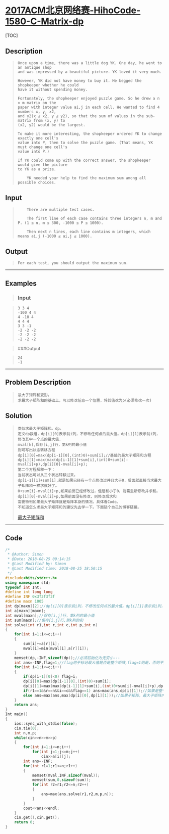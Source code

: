 #  [2017ACM北京网络赛-HihoCode-1580-C-Matrix-dp](https://vjudge.net/contest/249612#problem/C)

[TOC]



## Description 

> ```
> Once upon a time, there was a little dog YK. One day, he went to an antique shop 
> and was impressed by a beautiful picture. YK loved it very much.
> 
> However, YK did not have money to buy it. He begged the shopkeeper whether he could 
> have it without spending money.
> 
> Fortunately, the shopkeeper enjoyed puzzle game. So he drew a n × m matrix on the
> paper with integer value ai,j in each cell. He wanted to find 4 numbers x, y, x2,
> and y2(x ≤ x2, y ≤ y2), so that the sum of values in the sub-matrix from (x, y) to 
> (x2, y2) would be the largest.
> 
> To make it more interesting, the shopkeeper ordered YK to change exactly one cell's 
> value into P, then to solve the puzzle game. (That means, YK must change one cell's
> value into P.)
> 
> If YK could come up with the correct answer, the shopkeeper would give the picture
> to YK as a prize.
> 
>     YK needed your help to find the maximum sum among all possible choices.
> 
> ```

## Input

> ```
>     There are multiple test cases.
> 
>     The first line of each case contains three integers n, m and P. (1 ≤ n, m ≤ 300, -1000 ≤ P ≤ 1000).
> 
>     Then next n lines, each line contains m integers, which means ai,j (-1000 ≤ ai,j ≤ 1000).
> 
> ```

## Output

> ```
> For each test, you should output the maximum sum.
> ```

------



## Examples 

> ### Input

> ```
> 3 3 4
> -100 4 4
> 4 -10 4
> 4 4 4
> 3 3 -1
> -2 -2 -2
> -2 -2 -2
> -2 -2 -2
> ```

> ###Output

> ```
> 24
> -1
> ```

------



## Problem Description

> ```
> 最大子矩阵和变形。
> 求最大子矩阵和的基础上，可以修改任意一个位置，将其值改为p(必须修改一次)
> ```

## Solution

> ```
> 类似求最大子矩阵和。dp。
> 定义dp数组，dp[i][0]表示前i列，不修改任何点的最大值。dp[i][1]表示前i列，修改其中一个点的最大值.
> mval[k],保存[i,j]行，第k列的最小值
> 则可写出状态转移方程
> dp[i][0]=max(dp[i-1][0],(int)0)+sum[i];//基础的最大子矩阵和方程
> dp[i][1]=max(max(dp[i-1][1]+sum[i],(int)0+sum[i]-mval[i]+p),dp[i][0]-mval[i]+p);
> 第二个方程解释一下：
> 当前状态可以从三个状态转移过来。
> dp[i-1][1]+sum[i],就是如果已经有一个点修改过并且大于0，后面就直接当求最大子矩阵和一样求就好了。
> 0+sum[i]-mval[i]+p,如果前面已经修改过，但是和小于0，则需重新修改并求和。
> dp[i][0]-mval[i]+p,如果前面没有修改，则修改后求和
> 需要特判如果最大子矩阵就是矩阵本身的情况。具体看Code。
> 不知道怎么求最大子矩阵和的建议先去学一下。下面贴个自己的博客链接。
> ```
>
> [最大子矩阵和](https://blog.csdn.net/Kente_K/article/details/82025838)

------



## Code

```c++
/*
 * @Author: Simon 
 * @Date: 2018-08-25 09:14:15 
 * @Last Modified by: Simon
 * @Last Modified time: 2018-08-25 18:50:15
 */
#include<bits/stdc++.h>
using namespace std;
typedef int Int;
#define int long long
#define INF 0x3f3f3f3f
#define maxn 1005
int dp[maxn][2];//dp[i][0]表示前i列，不修改任何点的最大值。dp[i][1]表示前i列，修改其中一个点的最大值
int a[maxn][maxn];
int mval[maxn];//保存[i,j]行，第k列的最小值
int sum[maxn];//保存[i,j]行,第k列的和
int solve(int r1,int r,int c,int p,int n)
{
    for(int i=1;i<=c;i++)
    {
        sum[i]+=a[r][i];
        mval[i]=min(mval[i],a[r][i]);
    }
    memset(dp,-INF,sizeof(dp));//必须初始化为无穷小---
    int ans=-INF,flag=1;//flag用于标记最大值是否是整个矩阵,flag=1则是，否则不是
    for(int i=1;i<=c;i++)
    {
        if(dp[i-1][0]<0) flag=i;
        dp[i][0]=max(dp[i-1][0],(int)0)+sum[i];
        dp[i][1]=max(max(dp[i-1][1]+sum[i],(int)0+sum[i]-mval[i]+p),dp[i][0]-mval[i]+p);//如果前一个值是修改过的值，直接加上当前列,否则需要修改一个值
        if(r1==1&&r==n&&i==c&&flag==1) ans=max(ans,dp[i][1]);//如果是整个矩阵的和，必须要修改一个
        else ans=max(ans,max(dp[i][0],dp[i][1]));//如果子矩阵，最大子矩阵内可以不修改
    }
    return ans;
}
Int main()
{
    ios::sync_with_stdio(false);
    cin.tie(0);
    int n,m,p;
    while(cin>>n>>m>>p)
    {
        for(int i=1;i<=n;i++)
            for(int j=1;j<=m;j++)
                cin>>a[i][j];
        int ans=-INF;
        for(int r1=1;r1<=n;r1++)
        {
            memset(mval,INF,sizeof(mval));
            memset(sum,0,sizeof(sum));
            for(int r2=r1;r2<=n;r2++)
            {
                ans=max(ans,solve(r1,r2,m,p,n));
            }
        }
        cout<<ans<<endl;
    }
    cin.get(),cin.get();
    return 0;
}
```
